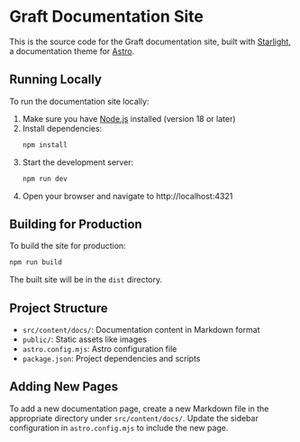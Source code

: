 # Graft Documentation Site

This is the source code for the Graft documentation site, built with [Starlight](https://starlight.astro.build/), a documentation theme for [Astro](https://astro.build/).

## Running Locally

To run the documentation site locally:

1. Make sure you have [Node.js](https://nodejs.org/) installed (version 18 or later)
2. Install dependencies:
   ```bash
   npm install
   ```
3. Start the development server:
   ```bash
   npm run dev
   ```
4. Open your browser and navigate to http://localhost:4321

## Building for Production

To build the site for production:

```bash
npm run build
```

The built site will be in the `dist` directory.

## Project Structure

- `src/content/docs/`: Documentation content in Markdown format
- `public/`: Static assets like images
- `astro.config.mjs`: Astro configuration file
- `package.json`: Project dependencies and scripts

## Adding New Pages

To add a new documentation page, create a new Markdown file in the appropriate directory under `src/content/docs/`. Update the sidebar configuration in `astro.config.mjs` to include the new page.